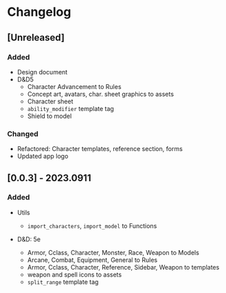 # Changelog

## [Unreleased]

### Added

- Design document
- D&D5
  + Character Advancement to Rules
  + Concept art, avatars, char. sheet graphics to assets
  + Character sheet
  + `ability_modifier` template tag
  + Shield to model

### Changed

- Refactored: Character templates, reference section, forms
- Updated app logo

## [0.0.3] - 2023.0911

### Added

- Utils
  + `import_characters`, `import_model` to Functions

- D&D: 5e
  + Armor, Cclass, Character, Monster, Race, Weapon to Models
  + Arcane, Combat, Equipment, General to Rules
  + Armor, Cclass, Character, Reference, Sidebar, Weapon to templates
  + weapon and spell icons to assets
  + `split_range` template tag
